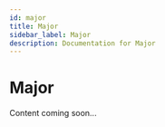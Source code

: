 ```yaml
---
id: major
title: Major
sidebar_label: Major
description: Documentation for Major
---
```


# Major

Content coming soon...
